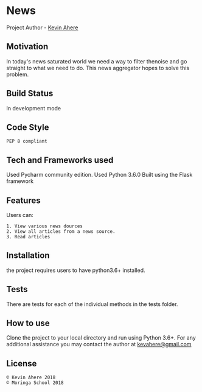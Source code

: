 
# News
 Project Author - [Kevin Ahere]("https://github.com/kevahere")
## Motivation
In today's news saturated world we need a way to filter thenoise and go straight to what we need to do.
This news aggregator hopes to solve this problem.

## Build Status

In development mode

## Code Style
    PEP 8 compliant

## Tech and Frameworks used
Used Pycharm community edition.
Used Python 3.6.0
Built using the Flask framework

## Features
Users can:

    1. View various news dources
    2. View all articles from a news source.
    3. Read articles

## Installation
the project requires users to have python3.6+ installed.

## Tests
There are tests for each of the individual methods in the tests folder.
## How to use
Clone the project to your local directory and run using Python 3.6+.
For any additional assistance you may contact the author at kevahere@gmail.com
## License

    © Kevin Ahere 2018
    © Moringa School 2018